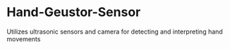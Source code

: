 # Hand-Geustor-Sensor
 Utilizes ultrasonic sensors and camera for detecting and interpreting hand movements
